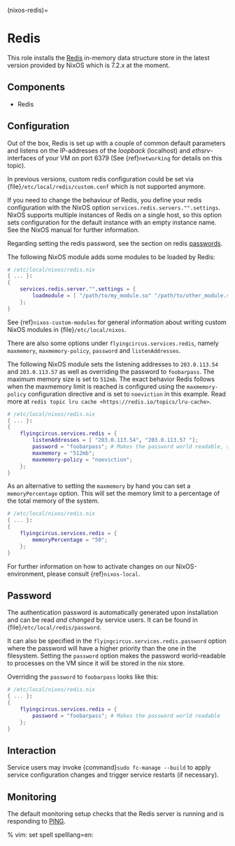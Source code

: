 (nixos-redis)=

# Redis

This role installs the [Redis](https://redis.io) in-memory data structure store
in the latest version provided by NixOS which is 7.2.x at the moment.

## Components

- Redis

## Configuration

Out of the box, Redis is set up with a couple of common default
parameters and listens on the IP-addresses of the *loopback* (localhost) and
*ethsrv*-interfaces of your VM on port 6379 (See {ref}`networking`
for details on this topic).

In previous versions, custom redis configuration could be set
via {file}`/etc/local/redis/custom.conf` which is not supported anymore.

If you need to change the behaviour of Redis, you define your redis
configuration with the NixOS option
`services.redis.servers."".settings`. NixOS supports multiple
instances of Redis on a single host, so this option sets configuration
for the default instance with an empty instance name. See the NixOS
manual for further information.

Regarding setting the redis password, see the section on redis [passwords](#password).

The following NixOS module adds some modules to be loaded by Redis:

```nix
# /etc/local/nixos/redis.nix
{ ... }:
{
    services.redis.server."".settings = {
        loadmodule = [ "/path/to/my_module.so" "/path/to/other_module.so" ];
    };
}
```

See {ref}`nixos-custom-modules` for general information about writing custom NixOS
modules in {file}`/etc/local/nixos`.

There are also some options under `flyingcircus.services.redis`, namely
`maxmemory`, `maxmemory-policy`, `password` and `listenAddresses`.

The following NixOS module sets the listening addresses to `203.0.113.54` and
`203.0.113.57` as well as overriding the password to `foobarpass`. The maximum
memory size is set to `512mb`. The exact behavior Redis follows when the maxmemory
limit is reached is configured using the `maxmemory-policy` configuration directive
and is set to `noeviction` in this example. Read more at `redis topic lru cache <https://redis.io/topics/lru-cache>`.

```nix
# /etc/local/nixos/redis.nix
{ ... }:
{
    flyingcircus.services.redis = {
        listenAddresses = [ "203.0.113.54", "203.0.113.57 "];
        password = "foobarpass"; # Makes the password world readable, see paragraphs below for information
        maxmemory = "512mb";
        maxmemory-policy = "noeviction";
    };
}
```

As an alternative to setting the `maxmemory` by hand you can set a `memoryPercentage`
option. This will set the memory limit to a percentage of the total memory of the
system.

```nix
# /etc/local/nixos/redis.nix
{ ... }:
{
    flyingcircus.services.redis = {
        memoryPercentage = "50";
    };
}
```

For further information on how to activate changes on our NixOS-environment,
please consult {ref}`nixos-local`.

## Password

The authentication password is automatically generated upon installation
and can be read *and changed* by service users. It can be found in
{file}`/etc/local/redis/password`.

It can also be specified in the
`flyingcircus.services.redis.password` option where the password
will have a higher priority than the one in the filesystem. Setting
the `password` option makes the password world-readable to processes
on the VM since it will be stored in the nix store.

Overriding the `password` to `foobarpass` looks like this:

```nix
# /etc/local/nixos/redis.nix
{ ... }:
{
    flyingcircus.services.redis = {
        password = "foobarpass"; # Makes the password world readable
    };
}
```

## Interaction

Service users may invoke {command}`sudo fc-manage --build` to apply
service configuration changes and trigger service restarts (if necessary).

## Monitoring

The default monitoring setup checks that the Redis server is running
and is responding to [PING](https://redis.io/commands/ping).

% vim: set spell spelllang=en:
